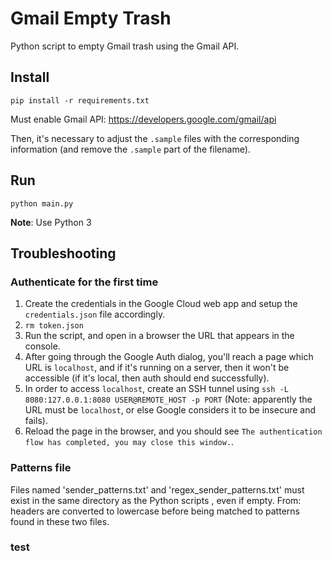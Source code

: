 # Gmail Empty Trash

Python script to empty Gmail trash using the Gmail API.

## Install

```shell
pip install -r requirements.txt
```

Must enable Gmail API: https://developers.google.com/gmail/api

Then, it's necessary to adjust the `.sample` files with the corresponding information (and remove the `.sample` part of the filename).

## Run

```shell
python main.py
```

**Note**: Use Python 3

## Troubleshooting

### Authenticate for the first time

1. Create the credentials in the Google Cloud web app and setup the `credentials.json` file accordingly.
2. `rm token.json`
3. Run the script, and open in a browser the URL that appears in the console.
4. After going through the Google Auth dialog, you'll reach a page which URL is `localhost`, and if it's running on a server, then it won't be accessible (if it's local, then auth should end successfully).
5. In order to access `localhost`, create an SSH tunnel using `ssh -L 8080:127.0.0.1:8080 USER@REMOTE_HOST -p PORT` (Note: apparently the URL must be `localhost`, or else Google considers it to be insecure and fails).
6. Reload the page in the browser, and you should see `The authentication flow has completed, you may close this window.`.

### Patterns file

Files named 'sender_patterns.txt' and 'regex_sender_patterns.txt' must exist in the same directory as the Python scripts , even if empty.
From: headers are converted to lowercase before being matched to patterns found in these two files.

### test

